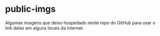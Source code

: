 # public-imgs
Algumas imagens que deixo hospedado neste repo do GitHub para usar o link delas em alguns locais da internet.
